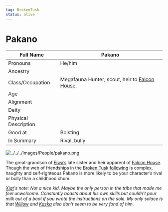 ```yaml
---
tag: BrokenTusk
status: alive
---
```

# Pakano

| Full Name            | Pakano                       |
| -------------------- | ---------------------------- |
| Pronouns             | He/him                       |
| Ancestry             |  |
| Class/Occupation     | Megafauna Hunter, scout, heir to [Falcon House](questforthefrozenflame/docs/Backstory/Organizations/Falcon-House.md). |
| Age                  |                              |
| Alignment            |                              |
| Deity                |                              |
| Physical Description |                              |
| Good at              | Boisting                     |
| In Summary           | Rival, bully                 |

![../../../Images/People/pakano.png](questforthefrozenflame/docs/Images/People/pakano.png)

The great-grandson of [Eiwa’s](questforthefrozenflame/docs/Backstory/NPCs/Broken-Tusk/Grandfather-Eiwa.md) late sister and heir apparent of [Falcon House](questforthefrozenflame/docs/Backstory/Organizations/Falcon-House.md).  Though the web of friendships in the [Broken Tusk](questforthefrozenflame/docs/Backstory/Organizations/Broken-Tusk.md) [following](questforthefrozenflame/docs/Backstory/Notions/Following.md) is complex, haughty and self-righteous Pakano is more likely to be your character’s rival or bully than a childhood chum.

*[Xiat](questforthefrozenflame/docs/Backstory/Party-Members/Xiat.md)'s note: Not a nice kid. Maybe the only person in the tribe that made me feel unwelcome. Constantly boasts about his own skills but couldn't pour milk out of a boot if you wrote the instructions on the sole. My only solace is that [Willow](questforthefrozenflame/docs/Backstory/Party-Members/Willow.md) and [Kaska](questforthefrozenflame/docs/Backstory/Party-Members/Kaska.md) also don't seem to be very fond of him.* 